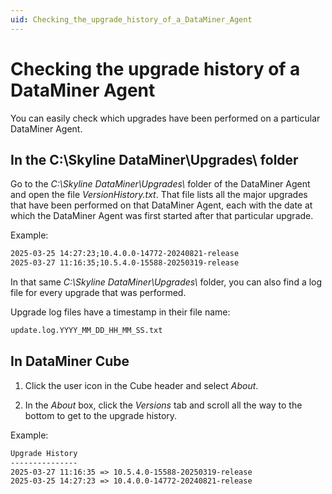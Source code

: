 ```yaml
---
uid: Checking_the_upgrade_history_of_a_DataMiner_Agent
---
```


# Checking the upgrade history of a DataMiner Agent

You can easily check which upgrades have been performed on a particular DataMiner Agent.

## In the C:\\Skyline DataMiner\\Upgrades\\ folder

Go to the *C:\\Skyline DataMiner\\Upgrades\\* folder of the DataMiner Agent and open the file *VersionHistory.txt*. That file lists all the major upgrades that have been performed on that DataMiner Agent, each with the date at which the DataMiner Agent was first started after that particular upgrade.

Example:

```txt
2025-03-25 14:27:23;10.4.0.0-14772-20240821-release
2025-03-27 11:16:35;10.5.4.0-15588-20250319-release
```

In that same *C:\\Skyline DataMiner\\Upgrades\\* folder, you can also find a log file for every upgrade that was performed.

Upgrade log files have a timestamp in their file name:

```txt
update.log.YYYY_MM_DD_HH_MM_SS.txt
```

## In DataMiner Cube

1. Click the user icon in the Cube header and select *About*.

1. In the *About* box, click the *Versions* tab and scroll all the way to the bottom to get to the upgrade history.

Example:

```txt
Upgrade History
---------------
2025-03-27 11:16:35 => 10.5.4.0-15588-20250319-release
2025-03-25 14:27:23 => 10.4.0.0-14772-20240821-release
```
